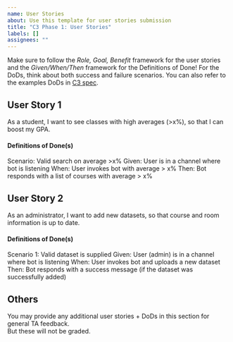 ```yaml
---
name: User Stories
about: Use this template for user stories submission
title: "C3 Phase 1: User Stories"
labels: []
assignees: ""
---
```


Make sure to follow the *Role, Goal, Benefit* framework for the user stories and the *Given/When/Then* framework for the Definitions of Done! For the DoDs, think about both success and failure scenarios. You can also refer to the examples DoDs in [C3 spec](https://sites.google.com/view/ubc-cpsc310-22w1/project/checkpoint-3#h.8c0lkthf1uae).

## User Story 1
As a student, I want to see classes with high averages (>x%), so that I can boost my GPA.


#### Definitions of Done(s)
Scenario: Valid search on average >x% 
Given: User is in a channel where bot is listening
When: User invokes bot with average > x%
Then: Bot responds with a list of courses with average > x%

## User Story 2
As an administrator, I want to add new datasets, so that course and room information is up to date.


#### Definitions of Done(s)
Scenario 1: Valid dataset is supplied
Given: User (admin) is in a channel where bot is listening 
When: User invokes bot and uploads a new dataset  
Then: Bot responds with a success message (if the dataset was successfully added)
## Others
You may provide any additional user stories + DoDs in this section for general TA feedback.  
But these will not be graded.
